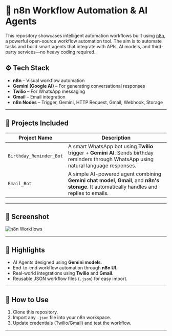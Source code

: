 # 🤖 n8n Workflow Automation & AI Agents

This repository showcases intelligent automation workflows built using [n8n](https://n8n.io/), a powerful open-source workflow automation tool. The aim is to automate tasks and build smart agents that integrate with APIs, AI models, and third-party services—no heavy coding required.

## ⚙️ Tech Stack
- **n8n** – Visual workflow automation
- **Gemini (Google AI)** – For generating conversational responses
- **Twilio** – For WhatsApp messaging
- **Gmail** – Email integration
- **n8n Nodes** – Trigger, Gemini, HTTP Request, Gmail, Webhook, Storage

---

## 📌 Projects Included

| Project Name               | Description                                                                                     |
|---------------------------|-------------------------------------------------------------------------------------------------|
| `Birthday_Reminder_Bot`   | A smart WhatsApp bot using **Twilio** trigger + **Gemini AI**. Sends birthday reminders through WhatsApp using natural language responses. |
| `Email_Bot`               | A simple AI-powered agent combining **Gemini chat model**, **Gmail**, and **n8n's storage**. It automatically handles and replies to emails. |

---

## 📸 Screenshot
![n8n Workflows](images/workflow_screenshot.png)

---

## 🧠 Highlights
- AI Agents designed using **Gemini models**.
- End-to-end workflow automation through **n8n UI**.
- Real-world integrations using **Twilio** and **Gmail**.
- Reusable JSON workflow files (`.json`) for easy import.

---

## 📂 How to Use
1. Clone this repository.
2. Import any `.json` file into your n8n workspace.
3. Update credentials (Twilio/Gmail) and test the workflow.

---

